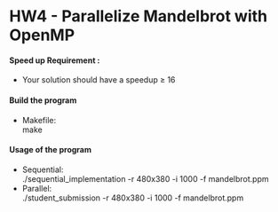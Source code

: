 # HW4 - Parallelize Mandelbrot with OpenMP

#### Speed up Requirement :
- Your solution should have a speedup ≥ 16

#### Build the program
- Makefile:  
make

#### Usage of the program
- Sequential:  
./sequential_implementation -r 480x380 -i 1000 -f mandelbrot.ppm
- Parallel:  
./student_submission -r 480x380 -i 1000 -f mandelbrot.ppm



